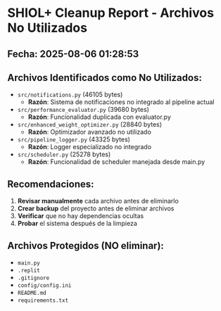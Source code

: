# SHIOL+ Cleanup Report - Archivos No Utilizados
## Fecha: 2025-08-06 01:28:53

## Archivos Identificados como No Utilizados:

- `src/notifications.py` (46105 bytes)
  - **Razón**: Sistema de notificaciones no integrado al pipeline actual
- `src/performance_evaluator.py` (39680 bytes)
  - **Razón**: Funcionalidad duplicada con evaluator.py
- `src/enhanced_weight_optimizer.py` (28840 bytes)
  - **Razón**: Optimizador avanzado no utilizado
- `src/pipeline_logger.py` (43325 bytes)
  - **Razón**: Logger especializado no integrado
- `src/scheduler.py` (25278 bytes)
  - **Razón**: Funcionalidad de scheduler manejada desde main.py

## Recomendaciones:

1. **Revisar manualmente** cada archivo antes de eliminarlo
2. **Crear backup** del proyecto antes de eliminar archivos
3. **Verificar** que no hay dependencias ocultas
4. **Probar** el sistema después de la limpieza

## Archivos Protegidos (NO eliminar):

- `main.py`
- `.replit`
- `.gitignore`
- `config/config.ini`
- `README.md`
- `requirements.txt`